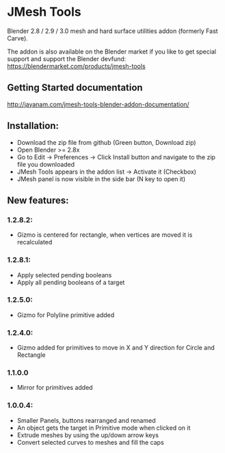 # JMesh Tools
Blender 2.8 / 2.9 / 3.0 mesh and hard surface utilities addon (formerly Fast Carve).

The addon is also available on the Blender market if you like to get special support and support the Blender devfund:
https://blendermarket.com/products/jmesh-tools

## Getting Started documentation

http://jayanam.com/jmesh-tools-blender-addon-documentation/

## Installation:

* Download the zip file from github (Green button, Download zip)
* Open Blender >= 2.8x
* Go to Edit -> Preferences -> Click Install button and navigate to the zip file you downloaded
* JMesh Tools appears in the addon list -> Activate it (Checkbox)
* JMesh panel is now visible in the side bar (N key to open it)

## New features:

### 1.2.8.2:

* Gizmo is centered for rectangle, when vertices are moved it is recalculated

### 1.2.8.1:

* Apply selected pending booleans
* Apply all pending booleans of a target

### 1.2.5.0:

* Gizmo for Polyline primitive added

### 1.2.4.0:

* Gizmo added for primitives to move in X and Y direction
  for Circle and Rectangle

### 1.1.0.0

* Mirror for primitives added

### 1.0.0.4:

* Smaller Panels, buttons rearranged and renamed
* An object gets the target in Primitive mode when clicked on it
* Extrude meshes by using the up/down arrow keys
* Convert selected curves to meshes and fill the caps
